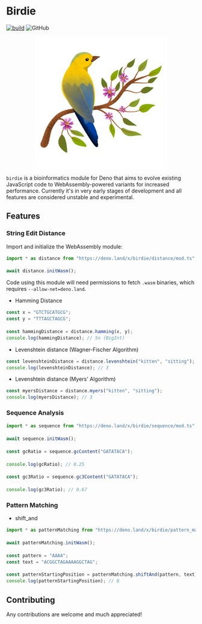 # Birdie

[![build](https://github.com/GJZwiers/birdie/actions/workflows/build.yaml/badge.svg)](https://github.com/GJZwiers/birdie/actions/workflows/build.yaml)
![GitHub](https://img.shields.io/github/license/GJZwiers/birdie)

<p align="center">
<img src="./birdie.png" width="350">
</p>

`birdie` is a bioinformatics module for Deno that aims to evolve existing
JavaScript code to WebAssembly-powered variants for increased performance.
Currently it's in very early stages of development and all features are
considered unstable and experimental.

## Features

### String Edit Distance

Import and initialize the WebAssembly module:

```ts
import * as distance from "https://deno.land/x/birdie/distance/mod.ts";

await distance.initWasm();
```

Code using this module will need permissions to fetch `.wasm` binaries, which
requires `--allow-net=deno.land`.

- Hamming Distance

```ts
const x = "GTCTGCATGCG";
const y = "TTTAGCTAGCG";

const hammingDistance = distance.hamming(x, y);
console.log(hammingDistance); // 5n (BigInt)
```

- Levenshtein distance (Wagner-Fischer Algorithm)

```ts
const levenshteinDistance = distance.levenshtein("kitten", "sitting");
console.log(levenshteinDistance); // 3
```

- Levenshtein distance (Myers' Algorithm)

```ts
const myersDistance = distance.myers("kitten", "sitting");
console.log(myersDistance); // 3
```

### Sequence Analysis

```ts
import * as sequence from "https://deno.land/x/birdie/sequence/mod.ts";

await sequence.initWasm();

const gcRatio = sequence.gcContent("GATATACA");

console.log(gcRatio); // 0.25

const gc3Ratio = sequence.gc3Content("GATATACA");

console.log(gc3Ratio); // 0.67
```

### Pattern Matching

- shift_and

```ts
import * as patternMatching from "https://deno.land/x/birdie/pattern_matching/mod.ts";

await patternMatching.initWasm();

const pattern = "AAAA";
const text = "ACGGCTAGAAAAGGCTAG";

const patternStartingPosition = patternMatching.shiftAnd(pattern, text);
console.log(patternStartingPosition); // 8
```

## Contributing

Any contributions are welcome and much appreciated!

